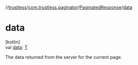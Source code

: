 //[trustless](../../../index.md)/[com.trustless.paginator](../index.md)/[PaginatedResponse](index.md)/[data](data.md)

# data

[kotlin]\
val [data](data.md): [T](index.md)

The data returned from the server for the current page.
